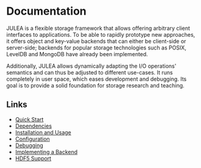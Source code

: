 # Documentation

JULEA is a flexible storage framework that allows offering arbitrary client interfaces to applications.
To be able to rapidly prototype new approaches, it offers object and key-value backends that can either be client-side or server-side;
backends for popular storage technologies such as POSIX, LevelDB and MongoDB have already been implemented.

Additionally, JULEA allows dynamically adapting the I/O operations' semantics and can thus be adjusted to different use-cases.
It runs completely in user space, which eases development and debugging.
Its goal is to provide a solid foundation for storage research and teaching.

## Links

* [Quick Start](../README.md)
* [Dependencies](dependencies.md)
* [Installation and Usage](installation-usage.md)
* [Configuration](configuration.md)
* [Debugging](debugging.md)
* [Implementing a Backend](implementing-backend.md)
* [HDF5 Support](hdf5.md)
